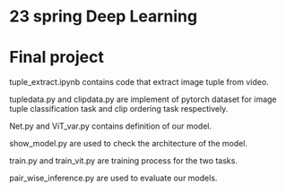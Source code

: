 # 23 spring Deep Learning
# Final project


tuple_extract.ipynb contains code that extract image tuple from video.

tupledata.py and clipdata.py are implement of pytorch dataset for image tuple classification task and clip ordering task respectively.

Net.py and ViT_var.py contains definition of our model.

show_model.py are used to check the architecture of the model.

train.py and train_vit.py are training process for the two tasks.

pair_wise_inference.py are used to evaluate our models.


